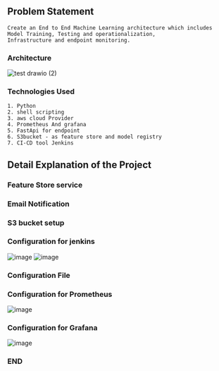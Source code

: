 ## Problem Statement

```
Create an End to End Machine Learning architecture which includes Model Training, Testing and operationalization, 
Infrastructure and endpoint monitoring.
```

### Architecture
![test drawio (2)](https://user-images.githubusercontent.com/40850370/166421284-ae6e632f-2633-4f7a-b1be-8538ebab6b42.png)

### Technologies Used
``` 
1. Python 
2. shell scripting 
3. aws cloud Provider 
4. Prometheus And grafana
5. FastApi for endpoint 
6. S3bucket - as feature store and model registry 
7. CI-CD tool Jenkins
```

## Detail Explanation of the Project

### Feature Store service 

### Email Notification

### S3 bucket setup

### Configuration for jenkins
![image](https://user-images.githubusercontent.com/40850370/166425649-dfc7e79f-ff89-455b-bb9b-58e744549785.png)
![image](https://user-images.githubusercontent.com/40850370/166425685-ae6b90ca-1a09-43e2-b3d8-8be633e30fa8.png)

### Configuration File

### Configuration for Prometheus 
![image](https://user-images.githubusercontent.com/40850370/166425509-e34fb61f-cc43-451d-b720-99cfb3df6bb3.png)
### Configuration for Grafana
![image](https://user-images.githubusercontent.com/40850370/166425584-d2f66757-aaa7-4417-a611-29efe57f0fed.png)
### END



